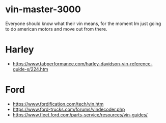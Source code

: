 # vin-master-3000
Everyone should know what their vin means, for the moment Im just going to do american motors and move out from there.


# Harley 
- https://www.tabperformance.com/harley-davidson-vin-reference-guide-s/224.htm

# Ford
- https://www.fordification.com/tech/vin.htm
- https://www.ford-trucks.com/forums/vindecoder.php
- https://www.fleet.ford.com/parts-service/resources/vin-guides/
